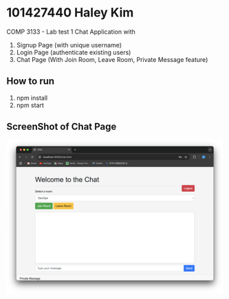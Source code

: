 # 101427440 Haley Kim 
COMP 3133 - Lab test 1
Chat Application with
1. Signup Page (with unique username)
2. Login Page (authenticate existing users)
3. Chat Page (With Join Room, Leave Room, Private Message feature)
## How to run
1. npm install
2. npm start
## ScreenShot of Chat Page
![Chat Page](chatPage.png)

